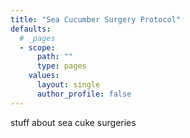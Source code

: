 ```yaml
---
title: "Sea Cucumber Surgery Protocol"
defaults:
  # _pages
  - scope:
      path: ""
      type: pages
    values:
      layout: single
      author_profile: false
---
```


stuff about sea cuke surgeries
